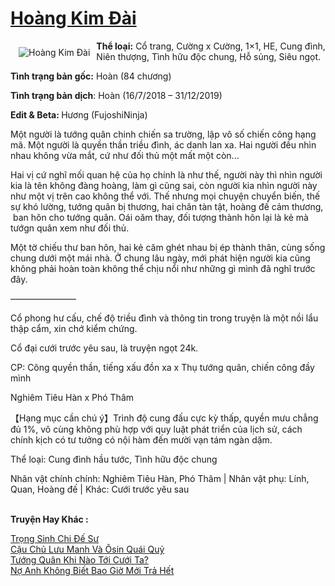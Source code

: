 <a href="https://utruyen.com/hoang-kim-dai/24652/" title="Hoàng Kim Đài"><h1>Hoàng Kim Đài</h1></a><div style="display:table"><img align="right" style="float: left; padding: 10px;" src="https://utruyen.com/images/story/200x260/hoang-kim-dai.jpg" alt="Hoàng Kim Đài"><b>Thể loại:</b> Cổ trang, Cường x Cường, 1×1, HE, Cung đình, Niên thượng, Tình hữu độc chung, Hỗ sủng, Siêu ngọt.<p></p><b>Tình trạng bản gốc:</b> Hoàn (84 chương)<p></p><b>Tình trạng bản dịch</b>: Hoàn (16/7/2018 – 31/12/2019)<p></p><b>Edit & Beta: </b>Hương (FujoshiNinja)<p></p>Một người là tướng quân chinh chiến sa trường, lập vô số chiến công hạng mã. Một người là quyền thần triều đình, ác danh lan xa. Hai người đều nhìn nhau không vừa mắt, cứ như đối thủ một mất một còn...<p></p>Hai vị cứ nghĩ mối quan hệ của họ chính là như thế, người này thì nhìn người kia là tên không đàng hoàng, làm gì cũng sai, còn người kia nhìn người này như một vị trên cao không thể với. Thế nhưng mọi chuyện chuyển biến, thế sự khó lường, tướng quân bị thương, hai chân tàn tật, hoàng đế cảm thương,  ban hôn cho tướng quân. Oái oăm thay, đối tượng thành hôn lại là kẻ mà tướgn quân xem như đối thủ.<p></p>Một tờ chiếu thư ban hôn, hai kẻ căm ghét nhau bị ép thành thân, cùng sống chung dưới một mái nhà. Ở chung lâu ngày, mới phát hiện người kia cũng không phải hoàn toàn không thể chịu nổi như những gì mình đã nghĩ trước đây.<p></p>———————–<p></p>Cổ phong hư cấu, chế độ triều đình và thông tin trong truyện là một nồi lẩu thập cẩm, xin chớ kiểm chứng.<p></p>Cổ đại cưới trước yêu sau, là truyện ngọt 24k.<p></p>CP: Công quyền thần, tiếng xấu đồn xa x Thụ tướng quân, chiến công đầy mình<p></p>Nghiêm Tiêu Hàn x Phó Thâm<p></p>【Hạng mục cần chú ý】Trình độ cung đấu cực kỳ thấp, quyền mưu chẳng đủ 1%, vô cùng không phù hợp với quy luật phát triển của lịch sử, cách chính kịch có tư tưởng có nội hàm đến mười vạn tám ngàn dặm.<p></p>Thể loại: Cung đình hầu tước, Tình hữu độc chung<p></p>Nhân vật chính chính: Nghiêm Tiêu Hàn, Phó Thâm | Nhân vật phụ: Lính, Quan, Hoàng đế | Khác: Cưới trước yêu sau</div><p><br><b>Truyện Hay Khác :</b></p><a href="https://utruyen.com/trong-sinh-chi-de-su/24623/" alt="Trọng Sinh Chi Đế Sư">Trọng Sinh Chi Đế Sư</a><br/><a href="https://www.flickr.com/photos/183745219@N08/49389884657/" alt="Cậu Chủ Lưu Manh Và Ôsin Quái Quỷ">Cậu Chủ Lưu Manh Và Ôsin Quái Quỷ</a><br/><a href="https://github.com/quanluxury/ngontinh_sac/tree/master/truyenhay/18694/" alt="Tướng Quân Khi Nào Tới Cưới Ta?">Tướng Quân Khi Nào Tới Cưới Ta?</a><br/><a href="https://medium.com/@hoangminhquan1681984/n%C6%A1%CC%A3-anh-kh%C3%B4ng-bi%C3%AA%CC%81t-bao-gi%C6%A1%CC%80-m%C6%A1%CC%81i-tra%CC%89-h%C3%AA%CC%81t-daedab4f9430" alt="Nợ Anh Không Biết Bao Giờ Mới Trả Hết">Nợ Anh Không Biết Bao Giờ Mới Trả Hết</a><br/>